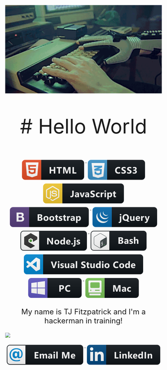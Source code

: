 <div align="center">
    <img src="https://github.com/TJFitz/TJFitz/blob/master/assets/hackerman.gif" alt=""/>
    
</div>

<p style="font-size: 64px" align="center">
  # Hello World
</p>

<div align="center">
<a href="https://github.com/MikeCodesDotNET/ColoredBadges">
    <img src="https://github.com/TJFitz/TJFitz/blob/master/assets/svg/dev/languages/html.svg" alt="html" style="vertical-align:top; margin:6px 4px">
  </a>
  <a href="https://github.com/MikeCodesDotNET/ColoredBadges">
    <img src="https://github.com/TJFitz/TJFitz/blob/master/assets/svg/dev/languages/css3.svg" alt="css3" style="vertical-align:top; margin:6px 4px">
  </a>    
   <a href="https://github.com/MikeCodesDotNET/ColoredBadges">
    <img src="https://github.com/TJFitz/TJFitz/blob/master/assets/svg/dev/languages/js.svg" alt="js" style="vertical-align:top; margin:6px 4px">
  </a>  
  <a href="https://github.com/MikeCodesDotNET/ColoredBadges">
    <img src="https://github.com/TJFitz/TJFitz/blob/master/assets/svg/dev/frameworks/bootstrap.svg" alt="bootstrap" style="vertical-align:top; margin:6px 4px">
  </a>  
   <a href="https://github.com/MikeCodesDotNET/ColoredBadges">
    <img src="https://github.com/TJFitz/TJFitz/blob/master/assets/svg/dev/frameworks/jquery.svg" alt="jquery" style="vertical-align:top; margin:6px 4px">
  </a>  
 <a href="https://github.com/MikeCodesDotNET/ColoredBadges">
    <img src="https://github.com/TJFitz/TJFitz/blob/master/assets/svg/dev/frameworks/nodejs_larger.svg" alt="nodejs_larger" style="vertical-align:top; margin:6px 4px">
  </a>  
   <a href="https://github.com/MikeCodesDotNET/ColoredBadges">
    <img src="https://github.com/TJFitz/TJFitz/blob/master/assets/svg/dev/tools/bash.svg" alt="bash" style="vertical-align:top; margin:6px 4px">
  </a> 
  <a href="https://github.com/MikeCodesDotNET/ColoredBadges">
    <img src="https://github.com/TJFitz/TJFitz/blob/master/assets/svg/dev/tools/visualstudio_code.svg" alt="visualstudio_code" style="vertical-align:top; margin:6px 4px">
  </a> 
  <a href="https://github.com/MikeCodesDotNET/ColoredBadges">
    <img src="https://github.com/TJFitz/TJFitz/blob/master/assets/svg/devices/pc.svg" alt="pc" style="vertical-align:top; margin:6px 4px">
  </a>  
  <a href="https://github.com/MikeCodesDotNET/ColoredBadges">
    <img src="https://github.com/TJFitz/TJFitz/blob/master/assets/svg/devices/mac.svg" alt="mac" style="vertical-align:top; margin:6px 4px">
  </a>  
</div>

<p style="font-size: 24px" align="center">
  My name is TJ Fitzpatrick and I'm a hackerman in training!
</p>

![](https://github-readme-stats.vercel.app/api?username=TJFitz&show_icons=true&hide_border=true)

<div align="center">
<a href="mailto:tjfitz@comcast.net">
    <img src="https://github.com/TJFitz/TJFitz/blob/master/assets/svg/social/email_me.svg" alt="email_me" style="vertical-align:top; margin:6px 4px">
  </a>  
   <a href="https://www.linkedin.com/in/tj-fitzpatrick-4a07941a8/" target="_blank">
    <img src="https://github.com/TJFitz/TJFitz/blob/master/assets/svg/social/linkedin.svg" alt="linkedin" style="vertical-align:top; margin:6px 4px">
  </a>  
</div>
